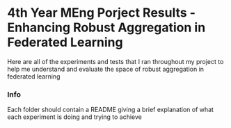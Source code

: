 # 4th Year MEng Porject Results - Enhancing Robust Aggregation in Federated Learning
Here are all of the experiments and tests that I ran throughout my project to help me understand and evaluate the space of robust aggregation in federated learning

### Info
Each folder should contain a README giving a brief explanation of what each experiment is doing and trying to achieve
